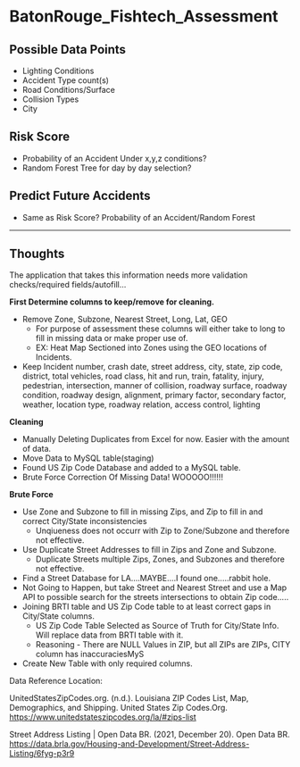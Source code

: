 # BatonRouge_Fishtech_Assessment

## Possible Data Points
* Lighting Conditions
* Accident Type count(s)
* Road Conditions/Surface
* Collision Types
* City

## Risk Score
* Probability of an Accident Under x,y,z conditions?
* Random Forest Tree for day by day selection?

## Predict Future Accidents
* Same as Risk Score? Probability of an Accident/Random Forest
--------------------------------------------------------------
## Thoughts
The application that takes this information needs more validation checks/required fields/autofill...

**First Determine columns to keep/remove for cleaning.**
* Remove Zone, Subzone, Nearest Street, Long, Lat, GEO
  * For purpose of assessment these columns will either take to long to fill in missing data or make proper use of.
  * EX: Heat Map Sectioned into Zones using the GEO locations of Incidents.
* Keep Incident number,	crash date,	street address,	city,	state,	zip code,	district,	total vehicles,	road class,	hit and run,	train,	fatality,	injury,	pedestrian,	intersection,	manner of collision,	roadway surface,	roadway condition,	roadway design,	alignment,	primary factor,	secondary factor,	weather,	location type,	roadway relation,	access control,	lighting

**Cleaning**
* Manually Deleting Duplicates from Excel for now. Easier with the amount of data.
* Move Data to MySQL table(staging)
* Found US Zip Code Database and added to a MySQL table.
* Brute Force Correction Of Missing Data! WOOOOO!!!!!!

**Brute Force**
* Use Zone and Subzone to fill in missing Zips, and Zip to fill in and correct City/State inconsistencies
  * Unqiueness does not occurr with Zip to Zone/Subzone and therefore not effective.
* Use Duplicate Street Addresses to fill in Zips and Zone and Subzone.
  * Duplicate Streets multiple Zips, Zones, and Subzones and therefore not effective.
* Find a Street Database for LA....MAYBE....I found one.....rabbit hole.
* Not Going to Happen, but take Street and Nearest Street and use a Map API to possible search for the streets intersections to obtain Zip code.....
* Joining BRTI table and US Zip Code table to at least correct gaps in City/State columns.
  * US Zip Code Table Selected as Source of Truth for City/State Info. Will replace data from BRTI table with it.
  * Reasoning - There are NULL Values in ZIP, but all ZIPs are ZIPs, CITY column has inaccuraciesMyS
* Create New Table with only required columns.


Data Reference Location:

UnitedStatesZipCodes.org. (n.d.). Louisiana ZIP Codes List, Map, Demographics, and Shipping. United States Zip Codes.Org. https://www.unitedstateszipcodes.org/la/#zips-list

Street Address Listing | Open Data BR. (2021, December 20). Open Data BR. https://data.brla.gov/Housing-and-Development/Street-Address-Listing/6fyg-p3r9
